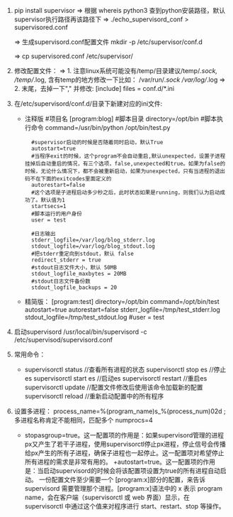 1. pip install supervisor
   => 根据 whereis python3 查到python安装路径，默认supervisor执行路径再该路径下
   => ./echo_supervisord_conf > supervisored.conf
   
   => 生成supervisord.conf配置文件
   mkdir -p /etc/supervisor/conf.d

   => cp supervisored.conf /etc/supervisor/


2. 修改配置文件：
    => 1. 注意linux系统可能没有/temp/目录建议/temp/*.sock, /temp/*.log, 含有temp的地方修改一下比如：  /var/run/*.sock   /var/log/*.log
    => 2. 末尾，去掉一下"," 并修改:
                            [include]
                            files = conf.d/*.ini
 
3. 在/etc/supervisord/conf.d/目录下新建对应的ini文件:
    + 注释版
            #项目名
            [program:blog]
            #脚本目录
            directory=/opt/bin
            #脚本执行命令
            command=/usr/bin/python /opt/bin/test.py

            #supervisor启动的时候是否随着同时启动，默认True
            autostart=true
            #当程序exit的时候，这个program不会自动重启,默认unexpected，设置子进程挂掉后自动重启的情况，有三个选项，false,unexpected和true。如果为false的时候，无论什么情况下，都不会被重新启动，如果为unexpected，只有当进程的退出码不在下面的exitcodes里面定义的
            autorestart=false
            #这个选项是子进程启动多少秒之后，此时状态如果是running，则我们认为启动成功了。默认值为1
            startsecs=1
            #脚本运行的用户身份 
            user = test

            #日志输出 
            stderr_logfile=/var/log/blog_stderr.log 
            stdout_logfile=/var/log/blog_stdout.log 
            #把stderr重定向到stdout，默认 false
            redirect_stderr = true
            #stdout日志文件大小，默认 50MB
            stdout_logfile_maxbytes = 20MB
            #stdout日志文件备份数
            stdout_logfile_backups = 20
    + 精简版：
            [program:test] 
            directory=/opt/bin 
            command=/opt/bin/test
            autostart=true 
            autorestart=false 
            stderr_logfile=/tmp/test_stderr.log 
            stdout_logfile=/tmp/test_stdout.log 
            #user = test  
4. 启动supervisord  /usr/local/bin/supervisord  -c /etc/supervisod/supervisord.conf
5. 常用命令：
      + supervisorctl status        //查看所有进程的状态
        supervisorctl stop es       //停止es
        supervisorctl start es      //启动es
        supervisorctl restart       //重启es
        supervisorctl update        //配置文件修改后使用该命令加载新的配置
        supervisorctl reload        //重新启动配置中的所有程序
6. 设置多进程：
    process_name=%(program_name)s_%(process_num)02d              ;多进程名称肯定不能相同，匹配多个
    numprocs=4  
    + stopasgroup=true。这一配置项的作用是：如果supervisord管理的进程px又产生了若干子进程，使用supervisorctl停止px进程，停止信号会传播给px产生的所有子进程，确保子进程也一起停止。这一配置项对希望停止所有进程的需求是非常有用的。
    +autostart=true。这一配置项的作用是：当启动supervisord的时候会将该配置项设置为true的所有进程自动启动。
    一份配置文件至少需要一个 [program:x]部分的配置，来告诉 supervisord 需要管理那个进程。[program:x]语法中的 x 表示 program name，会在客户端（supervisorctl 或 web 界面）显示，在 supervisorctl 中通过这个值来对程序进行 start、restart、stop 等操作。
